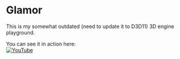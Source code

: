 # Glamor

This is my somewhat outdated (need to update it to D3D11) 3D engine playground.

You can see it in action here:  
[![YouTube](https://img.youtube.com/vi/EW5cPmrNufM/0.jpg)](https://www.youtube.com/watch?v=EW5cPmrNufM)
